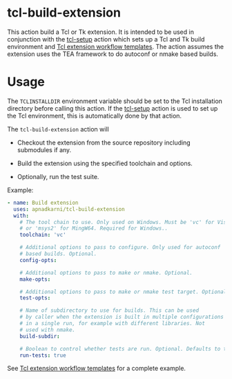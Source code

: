 # tcl-build-extension

This action build a Tcl or Tk extension. It is intended to be used in
conjunction with the [tcl-setup](https://github.com/apnadkarni/tcl-setup)
action which sets up a Tcl and Tk build environment and
[Tcl extension workflow templates](https://github.com/apnadkarni/tcl-extension-template#github-action-workflows).
The action assumes the extension uses the TEA framework to do autoconf
or nmake based builds.

# Usage


The `TCLINSTALLDIR` environment variable should be set to the Tcl
installation directory before calling this action. If the
[tcl-setup](https://github.com/apnadkarni/tcl-setup) action is
used to set up the Tcl environment, this is automatically done
by that action.

The `tcl-build-extension` action will

* Checkout the extension from the source repository including submodules
if any.

* Build the extension using the specified toolchain and options.

* Optionally, run the test suite.

Example:

```yaml
- name: Build extension
  uses: apnadkarni/tcl-build-extension
  with:
    # The tool chain to use. Only used on Windows. Must be 'vc' for Visual C++
    # or 'msys2' for MingW64. Required for Windows..
    toolchain: 'vc'

    # Additional options to pass to configure. Only used for autoconf
    # based builds. Optional.
    config-opts:

    # Additional options to pass to make or nmake. Optional.
    make-opts:

    # Additional options to pass to make or nmake test target. Optional.
    test-opts:

    # Name of subdirectory to use for builds. This can be used
    # by caller when the extension is built in multiple configurations
    # in a single run, for example with different libraries. Not
    # used with nmake.
    build-subdir:

    # Boolean to control whether tests are run. Optional. Defaults to true.
    run-tests: true
```

See [Tcl extension workflow templates](https://github.com/apnadkarni/tcl-extension-template#github-action-workflows)
for a complete example.

